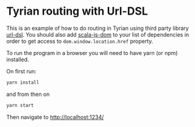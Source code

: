 # Tyrian routing with Url-DSL

This is an example of how to do routing in Tyrian using third party library [url-dsl](https://github.com/sherpal/url-dsl).  You should also add [scala-js-dom](https://github.com/scala-js/scala-js-dom) to your list of dependencies in order to get access to `dom.window.location.href` property. 

To run the program in a browser you will need to have yarn (or npm) installed.

On first run:

```sh
yarn install
```

and from then on

```sh
yarn start
```

Then navigate to [http://localhost:1234/](http://localhost:1234/)

